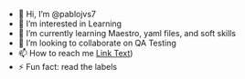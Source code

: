 - 👋 Hi, I’m @pablojvs7
- 👀 I’m interested in Learning
- 🌱 I’m currently learning Maestro, yaml files, and soft skills
- 💞️ I’m looking to collaborate on QA Testing
- 📫 How to reach me [Link Text](https://www.linkedin.com/in/pablo-villeda-seo-social-media/)) 
- ⚡ Fun fact: read the labels

<!---
pablojvs7/pablojvs7 is a ✨ special ✨ repository because its `README.md` (this file) appears on your GitHub profile.
You can click the Preview link to take a look at your changes.
--->
